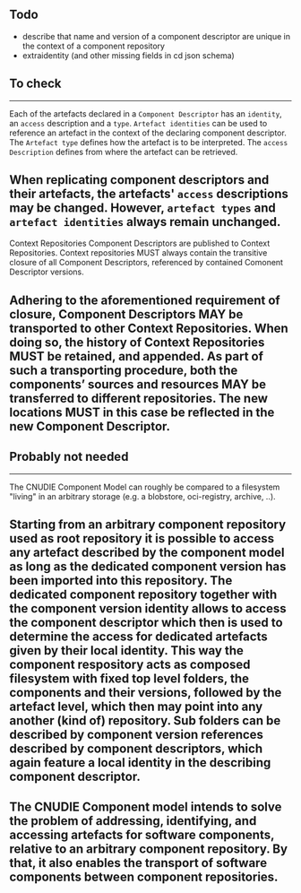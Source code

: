 ## Todo
- describe that name and version of a component descriptor are unique in the context of a component repository
- extraidentity (and other missing fields in cd json schema)

## To check

---
Each of the artefacts declared in a `Component Descriptor` has an `identity`, an `access`
description and a `type`. `Artefact identities` can be used to reference an artefact in
the context of the declaring component descriptor. The `Artefact type` defines how the
artefact is to be interpreted. The `access Description` defines from where the artefact
can be retrieved.

When replicating component descriptors and their artefacts, the artefacts' `access` descriptions
may be changed. However, `artefact types` and `artefact identities` always remain unchanged.
---
Context Repositories
Component Descriptors are published to Context Repositories. Context repositories MUST always contain the transitive closure of all Component Descriptors, referenced by contained Comonent Descriptor versions.

Adhering to the aforementioned requirement of closure, Component Descriptors MAY be transported to other Context Repositories. When doing so, the history of Context Repositories MUST be retained, and appended. 
As part of such a transporting procedure, both the components’ sources and resources MAY be transferred to different repositories. The new locations MUST in this case be reflected in the new Component Descriptor.
---

## Probably not needed

---
The CNUDIE Component Model can roughly be compared to a filesystem "living" in an arbitrary
storage (e.g. a blobstore, oci-registry, archive, ..).

Starting from an arbitrary component repository used as root repository it is
possible to access any artefact described by the component model as long as the
dedicated component version has been imported into this repository. The
dedicated component repository together with the component version identity
allows to access the component descriptor which then is used to determine the
access for dedicated artefacts given by their local identity. This way the
component respository acts as composed filesystem with fixed top level folders,
the components and their versions, followed by the artefact level, which then
may point into any another (kind of) repository. Sub folders can be described
by component version references described by component descriptors, which again
feature a local identity in the describing component descriptor.
---
The CNUDIE Component model intends to solve the problem of addressing,
identifying, and accessing artefacts for software components, relative to an
arbitrary component repository. By that, it also enables the transport of
software components between component repositories.
---